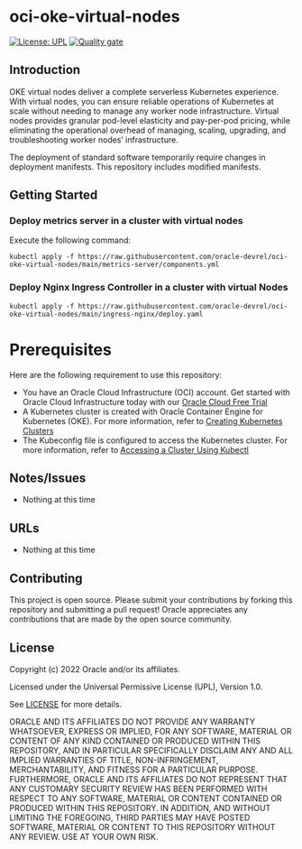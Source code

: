 # oci-oke-virtual-nodes

[![License: UPL](https://img.shields.io/badge/license-UPL-green)](https://img.shields.io/badge/license-UPL-green) [![Quality gate](https://sonarcloud.io/api/project_badges/quality_gate?project=oracle-devrel_oci-oke-virtual-nodes)](https://sonarcloud.io/dashboard?id=oracle-devrel_oci-oke-virtual-nodes)

## Introduction
OKE virtual nodes deliver a complete serverless Kubernetes experience. With virtual nodes, you can ensure reliable operations of Kubernetes at scale without needing to manage any worker node infrastructure. Virtual nodes provides granular pod-level elasticity and pay-per-pod pricing, while eliminating the operational overhead of managing, scaling, upgrading, and troubleshooting worker nodes’ infrastructure. 

The deployment of standard software temporarily require changes in deployment manifests. This repository includes modified manifests.

## Getting Started
### Deploy metrics server in a cluster with virtual nodes
Execute the following command:
```
kubectl apply -f https://raw.githubusercontent.com/oracle-devrel/oci-oke-virtual-nodes/main/metrics-server/components.yml
```
### Deploy Nginx Ingress Controller in a cluster with virtual Nodes
```
kubectl apply -f https://raw.githubusercontent.com/oracle-devrel/oci-oke-virtual-nodes/main/ingress-nginx/deploy.yaml
```

# Prerequisites
Here are the following requirement to use this repository:
- You have an Oracle Cloud Infrastructure (OCI) account. Get started with Oracle Cloud Infrastructure today with our [Oracle Cloud Free Trial](https://www.oracle.com/cloud/free/)
- A Kubernetes cluster is created with Oracle Container Engine for Kubernetes (OKE). For more information, refer to [Creating Kubernetes Clusters](https://docs.oracle.com/en-us/iaas/Content/ContEng/Tasks/contengcreatingclusterusingoke.htm)
- The Kubeconfig file is configured to access the Kubernetes cluster. For more information, refer to [Accessing a Cluster Using Kubectl](https://docs.oracle.com/en-us/iaas/Content/ContEng/Tasks/contengaccessingclusterkubectl.htm)

## Notes/Issues
* Nothing at this time

## URLs
* Nothing at this time

## Contributing
This project is open source.  Please submit your contributions by forking this repository and submitting a pull request!  Oracle appreciates any contributions that are made by the open source community.

## License
Copyright (c) 2022 Oracle and/or its affiliates.

Licensed under the Universal Permissive License (UPL), Version 1.0.

See [LICENSE](LICENSE) for more details.

ORACLE AND ITS AFFILIATES DO NOT PROVIDE ANY WARRANTY WHATSOEVER, EXPRESS OR IMPLIED, FOR ANY SOFTWARE, MATERIAL OR CONTENT OF ANY KIND CONTAINED OR PRODUCED WITHIN THIS REPOSITORY, AND IN PARTICULAR SPECIFICALLY DISCLAIM ANY AND ALL IMPLIED WARRANTIES OF TITLE, NON-INFRINGEMENT, MERCHANTABILITY, AND FITNESS FOR A PARTICULAR PURPOSE.  FURTHERMORE, ORACLE AND ITS AFFILIATES DO NOT REPRESENT THAT ANY CUSTOMARY SECURITY REVIEW HAS BEEN PERFORMED WITH RESPECT TO ANY SOFTWARE, MATERIAL OR CONTENT CONTAINED OR PRODUCED WITHIN THIS REPOSITORY. IN ADDITION, AND WITHOUT LIMITING THE FOREGOING, THIRD PARTIES MAY HAVE POSTED SOFTWARE, MATERIAL OR CONTENT TO THIS REPOSITORY WITHOUT ANY REVIEW. USE AT YOUR OWN RISK. 
